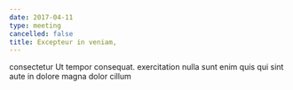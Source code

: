 ```yaml
---
date: 2017-04-11
type: meeting
cancelled: false
title: Excepteur in veniam,
---
```

consectetur Ut tempor consequat. exercitation nulla sunt enim quis qui sint aute in dolore magna dolor cillum